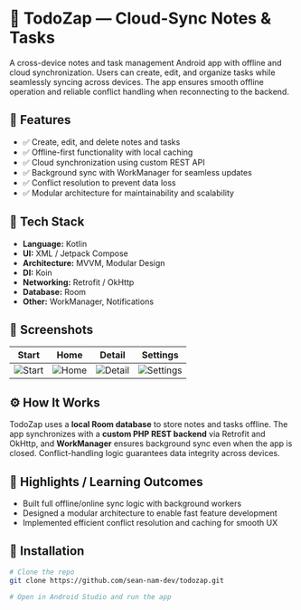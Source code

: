 # 📝 TodoZap — Cloud-Sync Notes & Tasks

A cross-device notes and task management Android app with offline and cloud synchronization. Users can create, edit, and organize tasks while seamlessly syncing across devices. The app ensures smooth offline operation and reliable conflict handling when reconnecting to the backend.

## 🚀 Features
- ✅ Create, edit, and delete notes and tasks  
- ✅ Offline-first functionality with local caching  
- ✅ Cloud synchronization using custom REST API  
- ✅ Background sync with WorkManager for seamless updates  
- ✅ Conflict resolution to prevent data loss  
- ✅ Modular architecture for maintainability and scalability  

## 🧩 Tech Stack
- **Language:** Kotlin  
- **UI:** XML / Jetpack Compose  
- **Architecture:** MVVM, Modular Design  
- **DI:** Koin  
- **Networking:** Retrofit / OkHttp  
- **Database:** Room  
- **Other:** WorkManager, Notifications  

## 📸 Screenshots
| Start | Home | Detail | Settings | 
|------------|------------|------------|------------|
| ![Start](https://github.com/user-attachments/assets/19fab9dc-76f0-49d1-b55a-f4ce5b1510ce) | ![Home](https://github.com/user-attachments/assets/b1ad7da1-0450-4e2c-8c04-9983ef623694) | ![Detail](https://github.com/user-attachments/assets/c3b8b2c5-bbad-4450-aef7-d9fa2a6128c3) | ![Settings](https://github.com/user-attachments/assets/4d0cee62-6753-4c45-a3fd-8e136ac6fcea) |

## ⚙️ How It Works
TodoZap uses a **local Room database** to store notes and tasks offline. The app synchronizes with a **custom PHP REST backend** via Retrofit and OkHttp, and **WorkManager** ensures background sync even when the app is closed. Conflict-handling logic guarantees data integrity across devices.

## 🧠 Highlights / Learning Outcomes
- Built full offline/online sync logic with background workers  
- Designed a modular architecture to enable fast feature development  
- Implemented efficient conflict resolution and caching for smooth UX

## 📂 Installation
```bash
# Clone the repo
git clone https://github.com/sean-nam-dev/todozap.git

# Open in Android Studio and run the app









